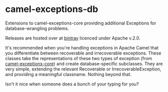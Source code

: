 # camel-exceptions-db
Extensions to camel-exceptions-core providing additional Exceptions for database-wrangling problems.

Releases are hosted over at [bintray](https://bintray.com/capgeminiuk/maven/camel-exceptions-db/view) licenced under Apache v.2.0.

It's recommended when you're handling exceptions in Apache Camel that you differentiate between recoverable and irrecoverable exceptions.  These classes take the representations of these two types of exception (from [camel-exceptions-core](https://github.com/andrewharmellaw/camel-exceptions-core)) and create database-specific subclasses.  They are very simple, extending the relevant Recoverable or IrrecoverableException, and providing a meaningful classname.  Nothing beyond that.  

Isn't it nice when someone does a bunch of your typing for you?
